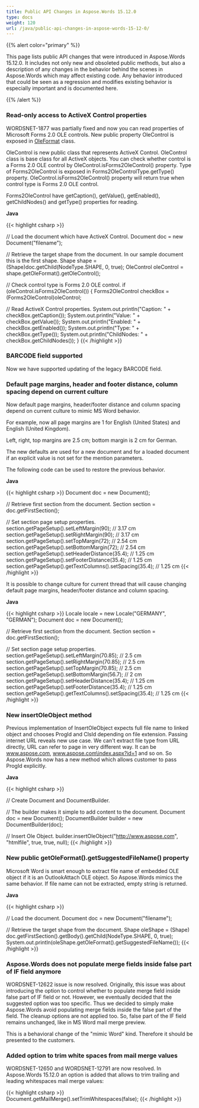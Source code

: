 ```yaml
---
title: Public API Changes in Aspose.Words 15.12.0
type: docs
weight: 120
url: /java/public-api-changes-in-aspose-words-15-12-0/
---
```


{{% alert color="primary" %}} 

This page lists public API changes that were introduced in Aspose.Words 15.12.0. It includes not only new and obsoleted public methods, but also a description of any changes in the behavior behind the scenes in Aspose.Words which may affect existing code. Any behavior introduced that could be seen as a regression and modifies existing behavior is especially important and is documented here.

{{% /alert %}} 
### **Read-only access to ActiveX Control properties**
WORDSNET-1877 was partially fixed and now you can read properties of Microsoft Forms 2.0 OLE controls. New public property OleControl is exposed in [OleFormat](http://www.aspose.com/api/java/words/com.aspose.words/classes/OleFormat) class.

OleControl is new public class that represents ActiveX Control. OleControl class is base class for all ActiveX objects. You can check whether control is a Forms 2.0 OLE control by OleControl.isForms2OleControl() property. Type of Forms2OleControl is exposed in Forms2OleControlType.getType() property. OleControl.isForms2OleControl() property will return true when control type is Forms 2.0 OLE control.

Forms2OleControl have getCaption(), getValue(), getEnabled(), getChildNodes() and getType() properties for reading.

**Java**

{{< highlight csharp >}}

// Load the document which have ActiveX Control.
Document doc = new Document("filename");

// Retrieve the target shape from the document. In our sample document this is the first shape.
Shape shape = (Shape)doc.getChild(NodeType.SHAPE, 0, true);
OleControl oleControl = shape.getOleFormat().getOleControl();

// Check control type is Forms 2.0 OLE control.
if (oleControl.isForms2OleControl())
{
  Forms2OleControl checkBox = (Forms2OleControl)oleControl;

  // Read ActiveX Control properties.
  System.out.println("Caption: " + checkBox.getCaption());
  System.out.println("Value: " + checkBox.getValue());
  System.out.println("Enabled: " + checkBox.getEnabled());
  System.out.println("Type: " + checkBox.getType());
  System.out.println("ChildNodes: " + checkBox.getChildNodes());
}
{{< /highlight >}}
### **BARCODE field supported**
Now we have supported updating of the legacy BARCODE field.
### **Default page margins, header and footer distance, column spacing depend on current culture**
Now default page margins, header/footer distance and column spacing depend on current culture to mimic MS Word behavior.

For example, now all page margins are 1 for English (United States) and English (United Kingdom).

Left, right, top margins are 2.5 cm; bottom margin is 2 cm for German.

The new defaults are used for a new document and for a loaded document if an explicit value is not set for the mention parameters.

The following code can be used to restore the previous behavior.

**Java**

{{< highlight csharp >}}
Document doc = new Document();

// Retrieve first section from the document.
Section section = doc.getFirstSection();

// Set section page setup properties.
section.getPageSetup().setLeftMargin(90);
 // 3.17 cm
section.getPageSetup().setRightMargin(90);
 // 3.17 cm
section.getPageSetup().setTopMargin(72);
 // 2.54 cm
section.getPageSetup().setBottomMargin(72);
 // 2.54 cm
section.getPageSetup().setHeaderDistance(35.4);
 // 1.25 cm
section.getPageSetup().setFooterDistance(35.4);
 // 1.25 cm
section.getPageSetup().getTextColumns().setSpacing(35.4);
 // 1.25 cm
{{< /highlight >}}

It is possible to change culture for current thread that will cause changing default page margins, header/footer distance and column spacing.

**Java**

{{< highlight csharp >}}
Locale locale = new Locale("GERMANY", "GERMAN");
Document doc = new Document();

// Retrieve first section from the document.
Section section = doc.getFirstSection();

// Set section page setup properties.
section.getPageSetup().setLeftMargin(70.85);
 // 2.5 cm
section.getPageSetup().setRightMargin(70.85);
 // 2.5 cm
section.getPageSetup().setTopMargin(70.85);
 // 2.5 cm
section.getPageSetup().setBottomMargin(56.7);
 // 2 cm
section.getPageSetup().setHeaderDistance(35.4);
 // 1.25 cm
section.getPageSetup().setFooterDistance(35.4);
 // 1.25 cm
section.getPageSetup().getTextColumns().setSpacing(35.4);
 // 1.25 cm
{{< /highlight >}}
### **New insertOleObject method**
Previous implementation of InsertOleObject expects full file name to linked object and chooses ProgId and ClsId depending on file extension. Passing internet URL reveals new use case. We can't extract file type from URL directly, URL can refer to page in very different way. It can be www.aspose.com, www.aspose.com\index.aspx?id=1 and so on. So Aspose.Words now has a new method which allows customer to pass ProgId explicitly.

**Java**

{{< highlight csharp >}}

// Create Document and DocumentBuilder.

// The builder makes it simple to add content to the document.
Document doc = new Document();
DocumentBuilder builder = new DocumentBuilder(doc);

// Insert Ole Object.
builder.insertOleObject("http://www.aspose.com", "htmlfile", true, true, null);
{{< /highlight >}}
### **New public getOleFormat().getSuggestedFileName() property**
Microsoft Word is smart enough to extract file name of embedded OLE object if it is an OutlookAttach OLE object. So Aspose.Words mimics the same behavior. If file name can not be extracted, empty string is returned.

**Java**

{{< highlight csharp >}}

// Load the document.
Document doc = new Document("filename");

// Retrieve the target shape from the document.
Shape oleShape = (Shape) doc.getFirstSection().getBody().getChild(NodeType.SHAPE, 0, true);
System.out.println(oleShape.getOleFormat().getSuggestedFileName());
{{< /highlight >}}
### **Aspose.Words does not populate merge fields inside false part of IF field anymore**
WORDSNET-12622 issue is now resolved. Originally, this issue was about introducing the option to control whether to populate merge field inside false part of IF field or not. However, we eventually decided that the suggested option was too specific. Thus we decided to simply make Aspose.Words avoid populating merge fields inside the false part of the field. The cleanup options are not applied too. So, false part of the IF field remains unchanged, like in MS Word mail merge preview.

This is a behavioral change of the "mimic Word" kind. Therefore it should be presented to the customers.
### **Added option to trim white spaces from mail merge values**
WORDSNET-12650 and WORDSNET-12791 are now resolved. In Aspose.Words 15.12.0 an option is added that allows to trim trailing and leading whitespaces mail merge values:

{{< highlight csharp >}}
Document.getMailMerge().setTrimWhitespaces(false);
{{< /highlight >}}
